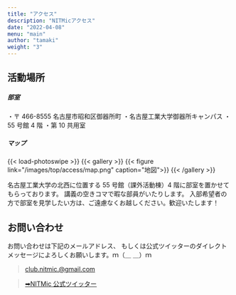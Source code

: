 ```yaml
---
title: "アクセス"
description: "NITMicアクセス"
date: "2022-04-08"
menu: "main"
author: "tamaki"
weight: "3"
---
```


## 活動場所

##### 部室

・〒 466-8555 名古屋市昭和区御器所町
・名古屋工業大学御器所キャンパス
・55 号館 4 階
・第 10 共用室

##### マップ

<!-- prettier-ignore-start -->
{{< load-photoswipe >}}
{{< gallery >}}
    {{< figure link="/images/top/access/map.png" caption="地図">}}
{{< /gallery >}}
<!-- prettier-ignore-end -->

名古屋工業大学の北西に位置する 55 号館（課外活動棟）4 階に部室を置かせてもらっております。
講義の空きコマで暇な部員がいたりします。
入部希望者の方で部室を見学したい方は、ご遠慮なくお越しください。歓迎いたします！

## お問い合わせ

お問い合わせは下記のメールアドレス、
もしくは公式ツイッターのダイレクトメッセージによろしくお願いします。ｍ（＿ ＿）ｍ

> club.nitmic.@gmail.com

> [➡NITMic 公式ツイッター](https://twitter.com/nitmic_twi)
